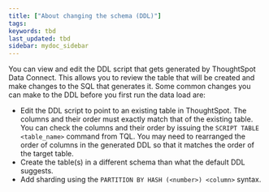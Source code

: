 ```yaml
---
title: ["About changing the schema (DDL)"]
tags:
keywords: tbd
last_updated: tbd
sidebar: mydoc_sidebar
---
```

You can view and edit the DDL script that gets generated by ThoughtSpot Data Connect. This allows you to review the table that will be created and make changes to the SQL that generates it. Some common changes you can make to the DDL before you first run the data load are:

-   Edit the DDL script to point to an existing table in ThoughtSpot. The columns and their order must exactly match that of the existing table. You can check the columns and their order by issuing the `SCRIPT TABLE <table_name>` command from TQL. You may need to rearranged the order of columns in the generated DDL so that it matches the order of the target table.
-   Create the table(s) in a different schema than what the default DDL suggests.
-   Add sharding using the `PARTITION BY HASH (<number>) <column>` syntax.
